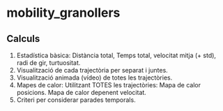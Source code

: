 # mobility_granollers

## Calculs

  1. Estadística bàsica:  Distància total, Temps total, velocitat mitja (+ std), radi de gir, turtuositat.
  2. Visualització de cada trajectòria per separat i juntes.
  3. Visualització animada (vídeo) de totes les trajectòries.
  4. Mapes de calor: Utilitzant TOTES les trajectòries:  Mapa de calor posicions. Mapa de calor depenent velocitat.
  5. Criteri per considerar parades temporals.
  
